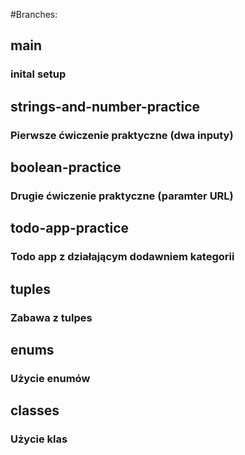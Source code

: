 #Branches:

## main

### inital setup

## strings-and-number-practice

### Pierwsze ćwiczenie praktyczne (dwa inputy)

## boolean-practice

### Drugie ćwiczenie praktyczne (paramter URL)

## todo-app-practice

### Todo app z działającym dodawniem kategorii

## tuples

### Zabawa z tulpes

## enums

### Użycie enumów

## classes

### Użycie klas
